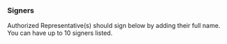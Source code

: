 ---
---

### Signers

Authorized Representative(s) should sign below by adding their full name. You can have up to 10 signers listed.
